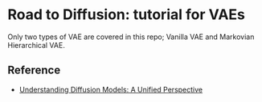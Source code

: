 # Road to Diffusion: tutorial for VAEs

Only two types of VAE are covered in this repo; Vanilla VAE and Markovian Hierarchical VAE.


## Reference
- [Understanding Diffusion Models: A Unified Perspective](https://arxiv.org/pdf/2208.11970.pdf)
